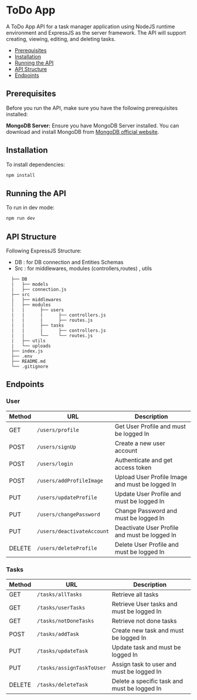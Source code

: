 # ToDo App

A ToDo App API for a task manager application using NodeJS runtime environment and ExpressJS as the server framework.
The API will support creating, viewing, editing, and deleting tasks.

- [Prerequisites](#prerequisites)
- [Installation](#installation)
- [Running the API](#running-the-api)
- [API Structure](#api-structure)
- [Endpoints](#endpoints)

## Prerequisites

Before you run the API, make sure you have the following prerequisites installed:

**MongoDB Server:** Ensure you have MongoDB Server installed. You can download and install MongoDB from [MongoDB official website](https://www.mongodb.com/try/download/community).

## Installation

To install dependencies:

```bash
npm install
```

## Running the API

To run in dev mode:

```bash
npm run dev
```

## API Structure

Following ExpressJS Structure:

- DB : for DB connection and Entities Schemas
- Src : for middlewares, modules (controllers,routes) , utils

```
  ├── DB
  |   ├── models
  |   ├── connection.js
  ├── src
  |   ├── middlewares
  │   ├── modules
  |   |      ├── users
  |   |      |      ├── controllers.js
  |   |      |      ├── routes.js
  |   |      ├── tasks
  |   |      |      ├── controllers.js
  |   |      └──    └── routes.js
  |   ├── utils
  |   └── uploads
  ├── index.js
  ├── .env
  ├── README.md
  └── .gitignore
```

## Endpoints

### User

| Method | URL                        | Description                                     |
| ------ | -------------------------- | ----------------------------------------------- |
| GET    | `/users/profile`           | Get User Profile and must be logged In          |
| POST   | `/users/signUp`            | Create a new user account                       |
| POST   | `/users/login`             | Authenticate and get access token               |
| POST   | `/users/addProfileImage`   | Upload User Profile Image and must be logged In |
| PUT    | `/users/updateProfile`     | Update User Profile and must be logged In       |
| PUT    | `/users/changePassword`    | Change Password and must be logged In           |
| PUT    | `/users/deactivateAccount` | Deactivate User Profile and must be logged In   |
| DELETE | `/users/deleteProfile`     | Delete User Profile and must be logged In       |

### Tasks

| Method | URL                       | Description                                  |
| ------ | ------------------------- | -------------------------------------------- |
| GET    | `/tasks/allTasks`         | Retrieve all tasks                           |
| GET    | `/tasks/userTasks`        | Retrieve User tasks and must be logged In    |
| GET    | `/tasks/notDoneTasks`     | Retrieve not done tasks                      |
| POST   | `/tasks/addTask`          | Create new task and must be logged In        |
| PUT    | `/tasks/updateTask`       | Update task and must be logged In            |
| PUT    | `/tasks/assignTaskToUser` | Assign task to user and must be logged In    |
| DELETE | `/tasks/deleteTask`       | Delete a specific task and must be logged In |
